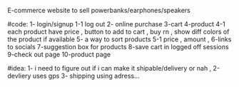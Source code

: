 E-commerce website to sell powerbanks/earphones/speakers

#code:
1- login/signup
1-1 log out
2- online purchase 
3-cart 
4-product
4-1 each product have price , button to add to cart , buy rn , show diff colors of the product if available 
5- a way to sort products
5-1 price , amount , 
6-links to socials
7-suggestion box for products
8-save cart in logged off sessions
9-check out page
10-product page

#idea:
1- i need to figure out if i can make it shipable/delivery  or nah ,
2-devliery uses gps
3- shipping using adress...

